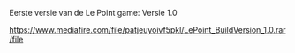 Eerste versie van de Le Point game:
Versie 1.0

https://www.mediafire.com/file/patjeuyoivf5pkl/LePoint_BuildVersion_1.0.rar/file
